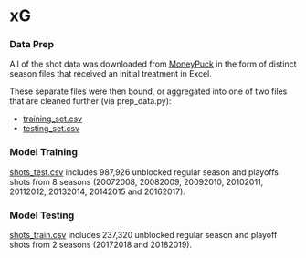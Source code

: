# xG

### Data Prep
All of the shot data was downloaded from <a href="http://moneypuck.com/data.htm">MoneyPuck</a> in the form of distinct season files that received an initial treatment in Excel.

These separate files were then bound, or aggregated into one of two files that are cleaned further (via prep_data.py):
<ul>
<li><a href="https://drive.google.com/file/d/1p1IiUqVlKlmszVOWvlHiOUYf1X3ooIks/view?usp=sharing">training_set.csv</a></li>
<li><a href="https://drive.google.com/file/d/1JWUNobDbNl3Lc-M6KMRjIAakINqzObh_/view?usp=sharing">testing_set.csv</a></li>
</ul>

### Model Training
<a href="https://drive.google.com/file/d/1rAEsvR4efPrDjyqWFCL8i1OciWfXxKs7/view?usp=sharing">shots_test.csv</a> includes 987,926 unblocked regular season and playoffs shots from 8 seasons (20072008, 20082009, 20092010, 20102011, 20112012, 20132014, 20142015 and 20162017).

### Model Testing
<a href="https://drive.google.com/file/d/1C5l53rmSugEvGRdRH0cKAyBzSOHlAaeE/view?usp=sharing">shots_train.csv</a> includes 237,320 unblocked regular season and playoff shots from 2 seasons (20172018 and 20182019).

